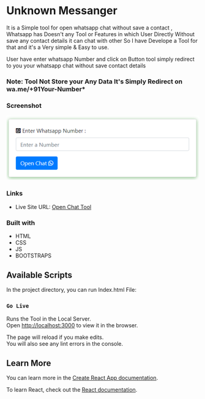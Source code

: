 # Unknown Messanger 

It is a Simple tool for open whatsapp chat without save a contact , Whatsapp has Doesn't any Tool or Features in which User Directly Without save any contact details it can chat with other So I have Develope a Tool for that and it's a Very simple & Easy to use.

User have enter whatsapp Number and click on Button tool simply redirect to you your whatsapp chat without save contact details

### Note: Tool Not Store your Any Data It's Simply Redirect on wa.me/+91Your-Number*

### Screenshot
![](./Design/ss1.png)

### Links

-  Live Site URL: [Open Chat Tool](https://milanbhojani.github.io/unknownmessager.github.io/)

### Built with

- HTML
- CSS
- JS
- BOOTSTRAPS


## Available Scripts

In the project directory, you can run Index.html File:

### `Go Live`

Runs the Tool in the Local Server.<br />
Open [http://localhost:3000](http://localhost:3000) to view it in the browser.

The page will reload if you make edits.<br />
You will also see any lint errors in the console.

## Learn More

You can learn more in the [Create React App documentation](https://facebook.github.io/create-react-app/docs/getting-started).

To learn React, check out the [React documentation](https://reactjs.org/).
